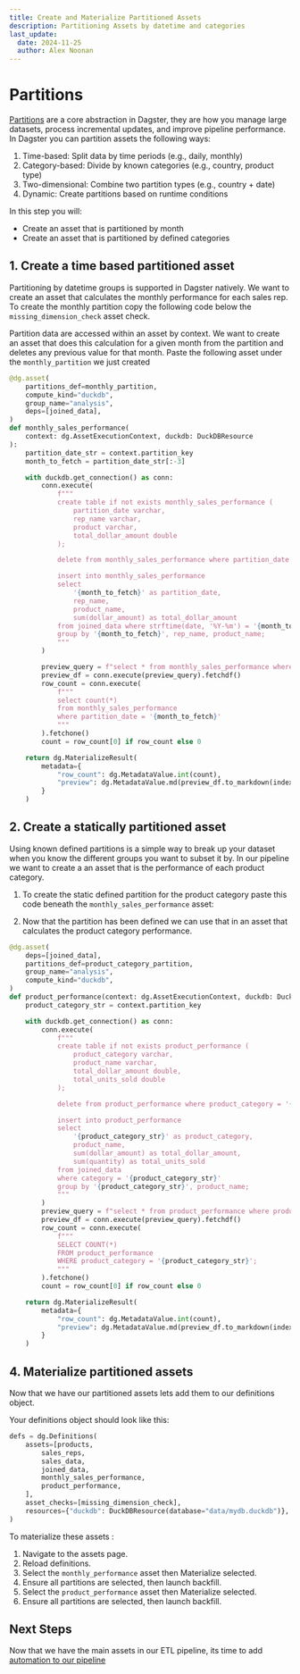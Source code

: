 ```yaml
---
title: Create and Materialize Partitioned Assets
description: Partitioning Assets by datetime and categories
last_update:
  date: 2024-11-25
  author: Alex Noonan
---
```


# Partitions

[Partitions](/guides/create-a-pipeline/partitioning) are a core abstraction in Dagster, they are how you manage large datasets, process incremental updates, and improve pipeline performance. In Dagster you can partition assets the following ways:

1. Time-based: Split data by time periods (e.g., daily, monthly)
2. Category-based: Divide by known categories (e.g., country, product type)
3. Two-dimensional: Combine two partition types (e.g., country + date)
4. Dynamic: Create partitions based on runtime conditions

In this step you will:

- Create an asset that is partitioned by month
- Create an asset that is partitioned by defined categories

## 1. Create a time based partitioned asset

Partitioning by datetime groups is supported in Dagster natively. We want to create an asset that calculates the monthly performance for each sales rep. To create the monthly partition copy the following code below the `missing_dimension_check` asset check.

<CodeExample filePath="guides/tutorials/etl_tutorial/etl_tutorial/definitions.py" language="python" lineStart="152" lineEnd="153"/>

Partition data are accessed within an asset by context. We want to create an asset that does this calculation for a given month from the partition and deletes any previous value for that month. Paste the following asset under the `monthly_partition` we just created

  ```python
  @dg.asset(
      partitions_def=monthly_partition,
      compute_kind="duckdb",
      group_name="analysis",
      deps=[joined_data],
  )
  def monthly_sales_performance(
      context: dg.AssetExecutionContext, duckdb: DuckDBResource
  ):
      partition_date_str = context.partition_key
      month_to_fetch = partition_date_str[:-3]

      with duckdb.get_connection() as conn:
          conn.execute(
              f"""
              create table if not exists monthly_sales_performance (
                  partition_date varchar,
                  rep_name varchar,
                  product varchar,
                  total_dollar_amount double
              );

              delete from monthly_sales_performance where partition_date = '{month_to_fetch}';

              insert into monthly_sales_performance
              select
                  '{month_to_fetch}' as partition_date,
                  rep_name, 
                  product_name,
                  sum(dollar_amount) as total_dollar_amount
              from joined_data where strftime(date, '%Y-%m') = '{month_to_fetch}'
              group by '{month_to_fetch}', rep_name, product_name;
              """
          )

          preview_query = f"select * from monthly_sales_performance where partition_date = '{month_to_fetch}';"
          preview_df = conn.execute(preview_query).fetchdf()
          row_count = conn.execute(
              f"""
              select count(*)
              from monthly_sales_performance
              where partition_date = '{month_to_fetch}'
              """
          ).fetchone()
          count = row_count[0] if row_count else 0

      return dg.MaterializeResult(
          metadata={
              "row_count": dg.MetadataValue.int(count),
              "preview": dg.MetadataValue.md(preview_df.to_markdown(index=False)),
          }
      )
  ```

## 2. Create a statically partitioned asset

Using known defined partitions is a simple way to break up your dataset when you know the different groups you want to subset it by. In our pipeline we want to create a an asset that is the performance of each product category. 

1. To create the static defined partition for the product category paste this code beneath the `monthly_sales_performance` asset:

<CodeExample filePath="guides/tutorials/etl_tutorial/etl_tutorial/definitions.py" language="python" lineStart="211" lineEnd="214"/>

2. Now that the partition has been defined we can use that in an asset that calculates the product category performance. 

```python
@dg.asset(
    deps=[joined_data],
    partitions_def=product_category_partition,
    group_name="analysis",
    compute_kind="duckdb",
)
def product_performance(context: dg.AssetExecutionContext, duckdb: DuckDBResource):
    product_category_str = context.partition_key

    with duckdb.get_connection() as conn:
        conn.execute(
            f"""
            create table if not exists product_performance (
                product_category varchar, 
                product_name varchar,
                total_dollar_amount double,
                total_units_sold double
            );

            delete from product_performance where product_category = '{product_category_str}';

            insert into product_performance
            select
                '{product_category_str}' as product_category,
                product_name,
                sum(dollar_amount) as total_dollar_amount,
                sum(quantity) as total_units_sold
            from joined_data 
            where category = '{product_category_str}'
            group by '{product_category_str}', product_name;
            """
        )
        preview_query = f"select * from product_performance where product_category = '{product_category_str}';"
        preview_df = conn.execute(preview_query).fetchdf()
        row_count = conn.execute(
            f"""
            SELECT COUNT(*)
            FROM product_performance
            WHERE product_category = '{product_category_str}';
            """
        ).fetchone()
        count = row_count[0] if row_count else 0

    return dg.MaterializeResult(
        metadata={
            "row_count": dg.MetadataValue.int(count),
            "preview": dg.MetadataValue.md(preview_df.to_markdown(index=False)),
        }
    )
```



## 4. Materialize partitioned assets

Now that we have our partitioned assets lets add them to our definitions object. 

Your definitions object should look like this:

```python
defs = dg.Definitions(
    assets=[products,
        sales_reps,
        sales_data,
        joined_data,
        monthly_sales_performance,
        product_performance,
    ],
    asset_checks=[missing_dimension_check],
    resources={"duckdb": DuckDBResource(database="data/mydb.duckdb")},
)
```

To materialize these assets :
1. Navigate to the assets page.
2. Reload definitions.
3. Select the `monthly_performance` asset then Materialize selected.
4. Ensure all partitions are selected, then launch backfill. 
5. Select the `product_performance` asset then Materialize selected. 
6. Ensure all partitions are selected, then launch backfill.

## Next Steps

Now that we have the main assets in our ETL pipeline, its time to add [automation to our pipeline](/tutorial/etl-tutorial/06-automating-your-pipeline)
